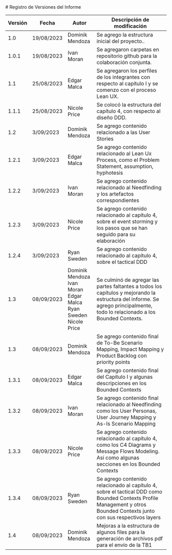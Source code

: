 <div align="justify">
# Registro de Versiones del Informe
<table>
<thead>
  <tr>
    <th>Versión</th>
    <th>Fecha</th>
    <th>Autor</th>
    <th>Descripción de modificación</th>
  </tr>
</thead>
<tbody>
  <tr>
    <td>1.0</td>
    <td>19/08/2023</td>
    <td>Dominik Mendoza</td>
    <td>Se agrego la estructura inicial del proyecto..</td>
  </tr>
  <tr>
    <td>1.0.1</td>
    <td>19/08/2023</td>
    <td>Ivan Moran</td>
    <td>Se agregaron carpetas en repositorio github para la colaboración conjunta.</td>
  </tr>
  <tr>
    <td>1.1</td>
    <td>25/08/2023</td>
    <td>Edgar Malca</td>
    <td>Se agregaron los perfiles de los integrantes con respecto al capítulo I y se comenzo con el proceso Lean UX.</td>
  </tr>
  <tr>
    <td>1.1.1</td>
    <td>25/08/2023</td>
    <td>Nicole Price</td>
    <td>Se colocó la estructura del capítulo 4, con respecto al diseño DDD.</td>
  </tr>
  <tr>
    <td>1.2</td>
    <td>3/09/2023</td>
    <td>Dominik Mendoza</td>
    <td>Se agrego contenido relacionado a las User Stories</td>
  </tr>

  <tr>
    <td>1.2.1</td>
    <td>3/09/2023</td>
    <td>Edgar Malca</td>
    <td>Se agrego contenido relacionado al Lean Ux Process, como el Problem Statement, assumption, hyphotesis</td>
  </tr>
  <tr>
    <td>1.2.2</td>
    <td>3/09/2023</td>
    <td>Ivan Moran</td>
    <td>Se agrego contenido relacionado al Needfinding y los artefactos correspondientes</td>
  </tr>
  <tr>
    <td>1.2.3</td>
    <td>3/09/2023</td>
    <td>Nicole Price</td>
    <td>Se agrego contenido relacionado al capítulo 4, sobre el event storming y los pasos que se han seguido para su elaboración</td>
  </tr>
  <tr>
    <td>1.2.4</td>
    <td>3/09/2023</td>
    <td>Ryan Sweden</td>
    <td>Se agrego contenido relacionado al capítulo 4, sobre el tactical DDD</td>
  </tr>
  <tr>
    <td>1.3</td>
    <td>08/09/2023</td>
    <td>Dominik Mendoza<br>Ivan Moran<br>Edgar Malca<br>Ryan Sweden<br>Nicole Price</td>
    <td>Se culminó de agregar las partes faltantes a todos los capítulos y mejorando la estructura del informe. Se agrego principalmente, todo lo relacionado a los Bounded Contexts.</td>
  </tr>

  <tr>
    <td>1.3</td>
    <td>08/09/2023</td>
    <td>Dominik Mendoza</td>
    <td>Se agrego contenido final de To-Be Scenario Mapping, Impact Mapping y Product Backlog con priority points</td>
  </tr>

  <tr>
    <td>1.3.1</td>
    <td>08/09/2023</td>
    <td>Edgar Malca</td>
    <td>Se agrego contenido final del Capítulo I y algunas descripciones en los Bounded Contexts</td>
  </tr>
  <tr>
    <td>1.3.2</td>
    <td>08/09/2023</td>
    <td>Ivan Moran</td>
    <td>Se agrego contenido final relacionado al Needfinding como los User Personas, User Journey Mapping y As-Is Scenario Mapping</td>
  </tr>
  <tr>
    <td>1.3.3</td>
    <td>08/09/2023</td>
    <td>Nicole Price</td>
    <td>Se agrego contenido relacionado al capítulo 4, como los C4 Diagrams y Message Flows Modeling. Así como algunas secciones en los Bounded Contexts</td>
  </tr>
  <tr>
    <td>1.3.4</td>
    <td>08/09/2023</td>
    <td>Ryan Sweden</td>
    <td>Se agrego contenido relacionado al capítulo 4, sobre el tactical DDD como Bounded Contexts Profile Management y otros Bounded Contexts junto con sus respectivos layers</td>
  </tr>

  <tr>
    <td>1.4</td>
    <td>08/09/2023</td>
    <td>Dominik Mendoza</td>
    <td>Mejoras a la estructura de algunos files para la generación de archivos pdf para el envío de la TB1</td>
  </tr>
</tbody>
</table>

</div>
